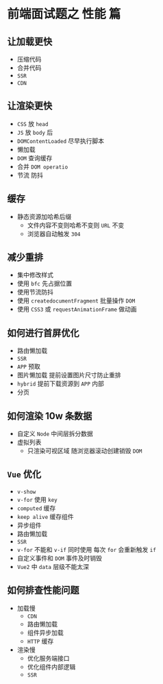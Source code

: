 # 前端面试题之 性能 篇

## 让加载更快
- 压缩代码
- 合并代码
- `SSR`
- `CDN`

## 让渲染更快
- `CSS` 放 `head`
- `JS` 放 `body` 后
-  `DOMContentLoaded` 尽早执行脚本
- 懒加载
- `DOM` 查询缓存
- 合并 `DOM operatio`
- 节流 防抖

## 缓存
- 静态资源加哈希后缀
    - 文件内容不变则哈希不变则 `URL` 不变
    - 浏览器自动触发 `304`

## 减少重排
- 集中修改样式
- 使用 `bfc` 先占据位置
- 使用节流防抖
- 使用 `createdocumentFragment` 批量操作 `DOM`
- 使用 `CSS3` 或 `requestAnimationFrame` 做动画

## 如何进行首屏优化
- 路由懒加载
- `SSR`
- `APP` 预取
- 图片懒加载 提前设置图片尺寸防止重排
- `hybrid` 提前下载资源到 `APP` 内部
- 分页

## 如何渲染 10w 条数据
- 自定义 `Node` 中间层拆分数据
- 虚拟列表
    - 只渲染可视区域 随浏览器滚动创建销毁 `DOM`

## `Vue` 优化
- `v-show`
- `v-for` 使用 `key`
- `computed` 缓存
- `keep alive` 缓存组件
- 异步组件
- 路由懒加载
- `SSR`
- `v-for` 不能和 `v-if` 同时使用 每次 `for` 会重新触发 `if`
- 自定义事件和 `DOM` 事件及时销毁
- `Vue2` 中 `data` 层级不能太深

## 如何排查性能问题
- 加载慢 
    - `CDN`
    - 路由懒加载
    - 组件异步加载
    - `HTTP` 缓存
- 渲染慢
    - 优化服务端接口
    - 优化组件内部逻辑
    - `SSR`

##